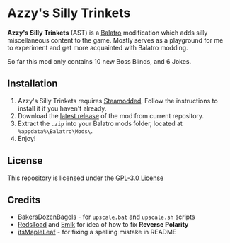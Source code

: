 # Azzy's Silly Trinkets

**Azzy's Silly Trinkets** (AST) is a [Balatro](https://www.playbalatro.com) modification which adds silly miscellaneous content to the game. Mostly serves as a playground for me to experiment and get more acquainted with Balatro modding.
  
So far this mod only contains 10 new Boss Blinds, and 6 Jokes.

## Installation

1. Azzy's Silly Trinkets requires [Steamodded](https://github.com/Steamodded/smods). Follow the instructions to install it if you haven't already.
2. Download the [latest release](https://github.com/TheHamester/azzys-silly-trinkets/releases/latest) of the mod from current repository.
3. Extract the `.zip` into your Balatro mods folder, located at `%appdata%\Balatro\Mods\`.
4. Enjoy!

## License

This repository is licensed under the [GPL-3.0 License](https://github.com/TheHamester/azzys-silly-trinkets/blob/main/LICENSE)

## Credits
* [BakersDozenBagels](https://github.com/BakersDozenBagels) - for `upscale.bat` and `upscale.sh` scripts
* [RedsToad](https://github.com/RedsToad) and [Emik](https://github.com/Emik03) for idea of how to fix **Reverse Polarity**
* [itsMapleLeaf](https://github.com/itsMapleLeaf) - for fixing a spelling mistake in README

